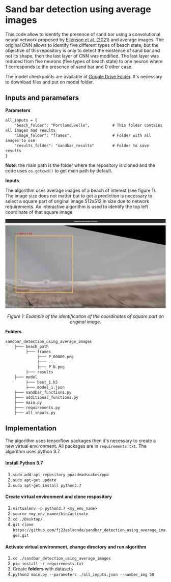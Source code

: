 # Sand bar detection using average images

This code allow to identify the presence of sand bar using a convolutional neural network proposed by [Ellenson et al. (2021)](https://github.com/anellenson/DeepBeachState) and average images. The original CNN allows to identify five different types of beach state, but the objective of this repository is only to detect the existence of sand bar and not its shape, then the last layer of CNN was modified. The last layer was reduced from five neurons (five types of beach state) to one neuron where 1 corresponds to the presence of sand bar and 0 other case.

The model checkpoints are available at [Google Drive Folder](https://drive.google.com/drive/folders/1w_kOFx7su7BONQdwQQwx9_V-4pj2-bAY?usp=sharing). It's necessary to download files and put on model folder.


## Inputs and parameters
**Parameters**
```
all_inputs = {
    "beach_folder": "Portlanouvelle",          # This folder contains all images and results
    "image_folder": "frames",                  # Folder with all images to use
    "results_folder": "sandbar_results"        # Folder to save results
}
```
**Note**: the main path is the folder where the repository is cloned and the code uses `os.getcwd()` to get main path by default.

**Inputs**

The algorithm uses average images of a beach of interest (see figure 1). The image size does not matter but to get a prediction is necessary to select a square part of original image 512x512 in size due to network requirements. An interactive algorithm is used to identify the top left coordinate of that square image.

<p align="center">
  <img src="figs/example_ave_img.png"  width="600" />
</p>
<p align="center">
    <em>Figure 1: Example of the identification of the coordinates of square part on original image.</em>
</p>

**Folders**
```
sandbar_detection_using_average_images
    ├─── beach_path
         ├─── frames
              ├─── P_00000.png
              ├─── ...
              ├─── P_N.png
         ├─── results
    ├─── model
         ├─── best_1.h5
         ├─── model_1.json
    ├─── sandbar_functions.py
    ├─── additional_functions.py
    ├─── main.py
    ├─── requirements.py
    ├─── all_inputs.py
```    

## Implementation
The algorithm uses tensorflow packages then it's necessary to create a new virtual environment. All packages are in `requirements.txt`. The algorithm uses python 3.7.

#### Install Python 3.7
1. `sudo add-apt-repository ppa:deadsnakes/ppa`
2. `sudo apt-get update`
3. `sudo apt-get install python3.7`

#### Create virtual environment and clone respository
1. `virtualenv -p python3.7 <my_env_name>`
2. `source <my_env_name>/bin/activate`
3. `cd ./Desktop/`
4. `git clone https://github.com/fj23eslaonda/sandbar_detection_using_average_images.git`

#### Activate virtual environment, change directory and run algorithm
1. `cd ./sandbar_detection_using_average_images`
2. `pip install -r requirements.txt`
3. Create **folders** with datasets
4. `python3 main.py --parameters ./all_inputs.json --number_img 50`


